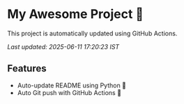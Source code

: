 # My Awesome Project 🚀

This project is automatically updated using GitHub Actions.

_Last updated: 2025-06-11 17:20:23 IST_

## Features
- Auto-update README using Python 🐍
- Auto Git push with GitHub Actions 🤖
